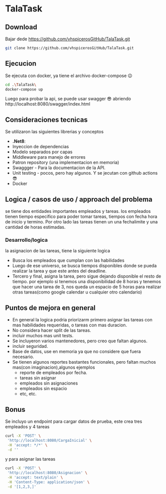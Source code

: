 # TalaTask


## Download
Bajar dede https://github.com/vhspicerosGitHub/TalaTask.git

```bash
git clone https://github.com/vhspicerosGitHub/TalaTask.git
```

## Ejecucion

Se ejecuta con docker, ya tiene el archivo docker-compose 😉

 ```bash
 cd .\TalaTask\
 docker-compose up

```

Luego para probar la api, se puede usar swagger 😎 abriendo http://localhost:8080/swagger/index.html

## Consideraciones tecnicas

Se utilizaron las siguientes librerias y conceptos

* **.Net8**: 
* Inyeccion de dependencias
* Modelo separados por capas
* Middleware para manejo de errores
* Patron repository (una implementacion en memoria)
* Swaggger - Para la documentacion de la API.
* Unit testing - pocos, pero hay algunos. Y se jecutan con github actions 😎
* Docker

 ## Logica / casos de uso / approach del problema

 se tiene dos entidades importantes empleados y tareas. los empleados tienen tiempo especifico para poder tomar tareas, tiempos con fecha hora de inicio y termino. Por otro lado las tareas tienen un una fechalimite y una cantidad de horas estimadas.

 ### Desarrollo/logica
 la asignacion de las tareas, tiene la siguiente logica
 * Busca los empleados que cumplan con las habilidades
 * Luego de ese universo, se busca tiempos disponibles donde se pueda realizar la tarea y que este antes del deadline.
 * Tercero y final, asigna la tarea, pero sigue dejando disponible el resto de tiempo. por ejemplo si tenemos una disponibilidad de 8 horas y tenemos que hacer una tarea de 3, nos queda un espacio de 5 horas para realizar otras tareas(como google calendar u cualquier otro calendario)

## Puntos de mejora en general
* En general la logica podria priorizarm primero asignar las tareas con mas habilidades requeridas, o tareas con mas duracion.
* No considera hacer split de las tareas.
* incluir muchos mas unit tests.
* Se incluyeron varios mantenedores, pero creo que faltan algunos.
* incluir seguridad.
* Base de datos, use en memoria ya que no considere que  fuera necesario.
* Se tienen algunos reportes bastantes funcionales, pero faltan muchos mas(con imaginacion),algunos ejemplos
  * reporte de empleados por fecha.
  * tareas sin asignar
  * empleados sin asignaciones
  * empleados sin espacio
  * etc, etc.

## Bonus

Se incluyo un endpoint para cargar datos de prueba,  este crea tres empleados y 4 tareas

 ```bash
curl -X 'POST' \
  'http://localhost:8080/CargaInicial' \
  -H 'accept: */*' \
  -d ''

```

y para asignar las tareas

 ```bash
curl -X 'POST' \
  'http://localhost:8080/Asignacion' \
  -H 'accept: text/plain' \
  -H 'Content-Type: application/json' \
  -d '[1,2,3,]'
```
